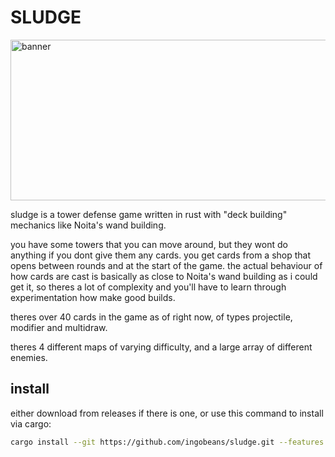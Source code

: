 # SLUDGE

<img width="860" height="257" alt="banner" src="https://github.com/user-attachments/assets/d23c948d-a082-41ee-ac8b-a0913a761f29" />

sludge is a tower defense game written in rust with "deck building" mechanics like Noita's wand building. 

you have some towers that you can move around, but they wont do anything if you dont give them any cards. you get cards from a shop that opens between rounds and at the start of the game. the actual behaviour of how cards are cast is basically as close to Noita's wand building as i could get it, so theres a lot of complexity and you'll have to learn through experimentation how make good builds.

theres over 40 cards in the game as of right now, of types projectile, modifier and multidraw.

theres 4 different maps of varying difficulty, and a large array of different enemies.

## install

either download from releases if there is one, or use this command to install via cargo:
```sh
cargo install --git https://github.com/ingobeans/sludge.git --features bundled
```

